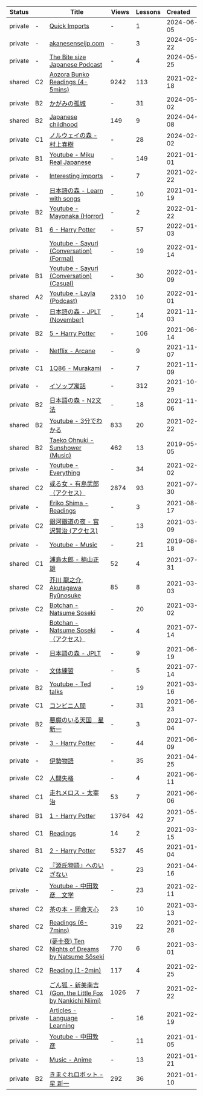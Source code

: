 |Status| |Title|Views|Lessons|Created&nbsp;&nbsp;&nbsp;&nbsp;&nbsp;&nbsp;|Updated&nbsp;&nbsp;&nbsp;&nbsp;&nbsp;&nbsp;|
|-|-|-|-|-|-|-|
|private|-|[Quick Imports](https://www.lingq.com/en/learn/ja/web/library/course/537808)|-|1|2024-06-05|2024-06-05
|private|-|[akanesenseijp.com](https://www.lingq.com/en/learn/ja/web/library/course/1742582)|-|3|2024-05-22|2024-06-03
|private|-|[The Bite size Japanese Podcast](https://www.lingq.com/en/learn/ja/web/library/course/1745560)|-|4|2024-05-25|2024-06-03
|shared|C2|[Aozora Bunko Readings (4-5mins)](https://www.lingq.com/en/learn/ja/web/library/course/793510)|9242|113|2021-02-18|2024-05-13
|private|B2|[かがみの孤城](https://www.lingq.com/en/learn/ja/web/library/course/987877)|-|31|2024-05-02|2024-05-02
|shared|B2|[Japanese childhood](https://www.lingq.com/en/learn/ja/web/library/course/1685526)|149|9|2024-04-08|2024-04-08
|private|C1|[ノルウェイの森 - 村上春樹](https://www.lingq.com/en/learn/ja/web/library/course/1597235)|-|28|2024-02-02|2024-02-02
|private|B1|[Youtube -  Miku Real Japanese](https://www.lingq.com/en/learn/ja/web/library/course/918677)|-|149|2021-01-01|2024-01-12
|private|-|[Interesting imports](https://www.lingq.com/en/learn/ja/web/library/course/1209807)|-|7|2021-02-22|2023-03-09
|private|-|[日本語の森  - Learn with songs](https://www.lingq.com/en/learn/ja/web/library/course/877121)|-|10|2021-01-19|2022-02-24
|private|B2|[Youtube - Mayonaka (Horror)](https://www.lingq.com/en/learn/ja/web/library/course/1003917)|-|2|2022-01-22|2022-01-23
|private|B1|[6 - Harry Potter](https://www.lingq.com/en/learn/ja/web/library/course/991617)|-|57|2022-01-03|2022-01-20
|private|-|[Youtube - Sayuri (Conversation)(Formal)](https://www.lingq.com/en/learn/ja/web/library/course/998192)|-|19|2022-01-14|2022-01-15
|private|B1|[Youtube - Sayuri (Conversation)(Casual)](https://www.lingq.com/en/learn/ja/web/library/course/994941)|-|30|2022-01-09|2022-01-10
|shared|A2|[Youtube - Layla (Podcast)](https://www.lingq.com/en/learn/ja/web/library/course/990105)|2310|10|2022-01-01|2022-01-07
|private|-|[日本語の森 - JPLT (November)](https://www.lingq.com/en/learn/ja/web/library/course/951547)|-|14|2021-11-03|2021-12-18
|private|B2|[5 - Harry Potter](https://www.lingq.com/en/learn/ja/web/library/course/864436)|-|106|2021-06-14|2021-12-14
|private|-|[Netflix - Arcane](https://www.lingq.com/en/learn/ja/web/library/course/954155)|-|9|2021-11-07|2021-11-20
|private|C1|[1Q86 - Murakami](https://www.lingq.com/en/learn/ja/web/library/course/955695)|-|7|2021-11-09|2021-11-10
|private|-|[イソップ寓話](https://www.lingq.com/en/learn/ja/web/library/course/948083)|-|312|2021-10-29|2021-11-09
|private|B2|[日本語の森 - N2文法](https://www.lingq.com/en/learn/ja/web/library/course/953229)|-|18|2021-11-06|2021-11-06
|shared|B2|[Youtube - 3分でわかる](https://www.lingq.com/en/learn/ja/web/library/course/796377)|833|20|2021-02-22|2021-10-12
|shared|B2|[Taeko Ohnuki - Sunshower (Music)](https://www.lingq.com/en/learn/ja/web/library/course/462636)|462|13|2019-05-05|2021-10-02
|private|-|[Youtube - Everything](https://www.lingq.com/en/learn/ja/web/library/course/759608)|-|34|2021-02-02|2021-09-22
|shared|C2|[或る女 - 有島武郎（アクセス）](https://www.lingq.com/en/learn/ja/web/library/course/890748)|2874|93|2021-07-30|2021-08-22
|private|-|[Eriko Shima - Readings](https://www.lingq.com/en/learn/ja/web/library/course/902019)|-|3|2021-08-17|2021-08-19
|private|C2|[銀河鐵道の夜 - 宮沢賢治 (アクセス)](https://www.lingq.com/en/learn/ja/web/library/course/807166)|-|13|2021-03-09|2021-08-06
|private|-|[Youtube - Music](https://www.lingq.com/en/learn/ja/web/library/course/771963)|-|21|2019-08-18|2021-07-31
|shared|C1|[浦島太郎 - 楠山正雄](https://www.lingq.com/en/learn/ja/web/library/course/891529)|52|4|2021-07-31|2021-07-31
|shared|C2|[芥川 龍之介, Akutagawa Ryūnosuke](https://www.lingq.com/en/learn/ja/web/library/course/803231)|85|8|2021-03-03|2021-07-29
|private|C2|[Botchan - Natsume Soseki](https://www.lingq.com/en/learn/ja/web/library/course/802468)|-|20|2021-03-02|2021-07-23
|private|-|[Botchan - Natsume Soseki （アクセス）](https://www.lingq.com/en/learn/ja/web/library/course/884863)|-|4|2021-07-14|2021-07-23
|private|-|[日本語の森  - JPLT](https://www.lingq.com/en/learn/ja/web/library/course/877115)|-|9|2021-06-19|2021-07-23
|private|-|[文体練習](https://www.lingq.com/en/learn/ja/web/library/course/882250)|-|5|2021-07-14|2021-07-16
|private|B2|[Youtube - Ted talks](https://www.lingq.com/en/learn/ja/web/library/course/811556)|-|19|2021-03-16|2021-07-10
|private|C1|[コンビニ人間](https://www.lingq.com/en/learn/ja/web/library/course/869746)|-|31|2021-06-23|2021-07-10
|private|B2|[悪魔のいる天国　星新一](https://www.lingq.com/en/learn/ja/web/library/course/876910)|-|3|2021-07-04|2021-07-04
|private|-|[3 - Harry Potter](https://www.lingq.com/en/learn/ja/web/library/course/861745)|-|44|2021-06-09|2021-06-20
|private|-|[伊勢物語](https://www.lingq.com/en/learn/ja/web/library/course/836079)|-|35|2021-04-25|2021-06-15
|private|C2|[人間失格](https://www.lingq.com/en/learn/ja/web/library/course/864152)|-|4|2021-06-11|2021-06-14
|shared|C1|[走れメロス - 太宰治](https://www.lingq.com/en/learn/ja/web/library/course/860023)|53|7|2021-06-06|2021-06-10
|shared|B1|[1 - Harry Potter](https://www.lingq.com/en/learn/ja/web/library/course/854312)|13764|42|2021-05-27|2021-06-09
|shared|C1|[Readings](https://www.lingq.com/en/learn/ja/web/library/course/811588)|14|2|2021-03-15|2021-06-08
|shared|B1|[2 - Harry Potter](https://www.lingq.com/en/learn/ja/web/library/course/763592)|5327|45|2021-01-04|2021-05-28
|private|C2|[『源氏物語』へのいざない](https://www.lingq.com/en/learn/ja/web/library/course/830520)|-|23|2021-04-16|2021-05-08
|private|-|[Youtube - 中田敦彦　文学](https://www.lingq.com/en/learn/ja/web/library/course/788118)|-|23|2021-02-11|2021-04-15
|shared|C2|[茶の本 - 岡倉天心](https://www.lingq.com/en/learn/ja/web/library/course/809805)|23|10|2021-03-13|2021-03-13
|shared|C2|[Readings (6-7mins)](https://www.lingq.com/en/learn/ja/web/library/course/800766)|319|22|2021-02-28|2021-03-03
|shared|C2|[(夢十夜) Ten Nights of Dreams by Natsume Sōseki](https://www.lingq.com/en/learn/ja/web/library/course/801912)|770|6|2021-03-01|2021-03-02
|shared|C2|[Reading (1-2min)](https://www.lingq.com/en/learn/ja/web/library/course/798926)|117|4|2021-02-25|2021-02-25
|shared|C1|[ごん狐 - 新美南吉 (Gon, the Little Fox by Nankichi Niimi)](https://www.lingq.com/en/learn/ja/web/library/course/796710)|1026|7|2021-02-22|2021-02-22
|private|-|[Articles - Language Learning](https://www.lingq.com/en/learn/ja/web/library/course/794251)|-|16|2021-02-19|2021-02-21
|private|-|[Youtube - 中田敦彦](https://www.lingq.com/en/learn/ja/web/library/course/787860)|-|11|2021-01-05|2021-02-11
|private|-|[Music - Anime](https://www.lingq.com/en/learn/ja/web/library/course/772820)|-|13|2021-01-21|2021-01-29
|private|B2|[きまぐれロボット -  星 新一](https://www.lingq.com/en/learn/ja/web/library/course/766311)|292|36|2021-01-10|2021-01-10
